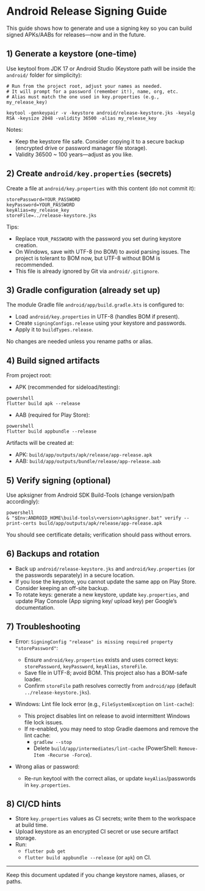 # Android Release Signing Guide

This guide shows how to generate and use a signing key so you can build signed APKs/AABs for releases—now and in the future.

## 1) Generate a keystore (one-time)

Use keytool from JDK 17 or Android Studio (Keystore path will be inside the `android/` folder for simplicity):

```
# Run from the project root, adjust your names as needed.
# It will prompt for a password (remember it!), name, org, etc.
# Alias must match the one used in key.properties (e.g., my_release_key)

keytool -genkeypair -v -keystore android/release-keystore.jks -keyalg RSA -keysize 2048 -validity 36500 -alias my_release_key
```

Notes:
- Keep the keystore file safe. Consider copying it to a secure backup (encrypted drive or password manager file storage).
- Validity 36500 ~ 100 years—adjust as you like.

## 2) Create `android/key.properties` (secrets)

Create a file at `android/key.properties` with this content (do not commit it):

```
storePassword=YOUR_PASSWORD
keyPassword=YOUR_PASSWORD
keyAlias=my_release_key
storeFile=../release-keystore.jks
```

Tips:
- Replace `YOUR_PASSWORD` with the password you set during keystore creation.
- On Windows, save with UTF-8 (no BOM) to avoid parsing issues. The project is tolerant to BOM now, but UTF-8 without BOM is recommended.
- This file is already ignored by Git via `android/.gitignore`.

## 3) Gradle configuration (already set up)

The module Gradle file `android/app/build.gradle.kts` is configured to:
- Load `android/key.properties` in UTF-8 (handles BOM if present).
- Create `signingConfigs.release` using your keystore and passwords.
- Apply it to `buildTypes.release`.

No changes are needed unless you rename paths or alias.

## 4) Build signed artifacts

From project root:

- APK (recommended for sideload/testing):

```
powershell
flutter build apk --release
```

- AAB (required for Play Store):

```
powershell
flutter build appbundle --release
```

Artifacts will be created at:
- APK: `build/app/outputs/apk/release/app-release.apk`
- AAB: `build/app/outputs/bundle/release/app-release.aab`

## 5) Verify signing (optional)

Use apksigner from Android SDK Build-Tools (change version/path accordingly):

```
powershell
& "$Env:ANDROID_HOME\build-tools\<version>\apksigner.bat" verify --print-certs build/app/outputs/apk/release/app-release.apk
```

You should see certificate details; verification should pass without errors.

## 6) Backups and rotation

- Back up `android/release-keystore.jks` and `android/key.properties` (or the passwords separately) in a secure location.
- If you lose the keystore, you cannot update the same app on Play Store. Consider keeping an off-site backup.
- To rotate keys: generate a new keystore, update `key.properties`, and update Play Console (App signing key/ upload key) per Google’s documentation.

## 7) Troubleshooting

- Error: `SigningConfig "release" is missing required property "storePassword"`:
  - Ensure `android/key.properties` exists and uses correct keys: `storePassword`, `keyPassword`, `keyAlias`, `storeFile`.
  - Save file in UTF-8; avoid BOM. This project also has a BOM-safe loader.
  - Confirm `storeFile` path resolves correctly from `android/app` (default `../release-keystore.jks`).

- Windows: Lint file lock error (e.g., `FileSystemException` on `lint-cache`):
  - This project disables lint on release to avoid intermittent Windows file lock issues.
  - If re-enabled, you may need to stop Gradle daemons and remove the lint cache:
    - `gradlew --stop`
    - Delete `build/app/intermediates/lint-cache` (PowerShell: `Remove-Item -Recurse -Force`).

- Wrong alias or password:
  - Re-run keytool with the correct alias, or update `keyAlias`/passwords in `key.properties`.

## 8) CI/CD hints

- Store `key.properties` values as CI secrets; write them to the workspace at build time.
- Upload keystore as an encrypted CI secret or use secure artifact storage.
- Run:
  - `flutter pub get`
  - `flutter build appbundle --release` (or `apk`) on CI.

---

Keep this document updated if you change keystore names, aliases, or paths.
